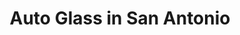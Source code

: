 ---
title: "Auto Glass in San Antonio"
url: /san-antonio/auto-glass-in-san-antonio-cornerway-blvd/
shop: car repair
---